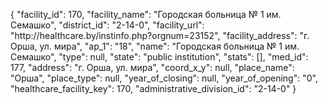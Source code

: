 {
    "facility_id": 170,
    "facility_name": "Городская больница № 1 им. Семашко",
    "district_id": "2-14-0",
    "facility_url": "http:\/\/healthcare.by\/instinfo.php?orgnum=23152",
    "facility_address": "г. Орша, ул. мира",
    "ap_1": "18",
    "name": "Городская больница № 1 им. Семашко",
    "type": null,
    "state": "public institution",
    "stats": [],
    "med_id": 177,
    "address": "г. Орша, ул. мира",
    "coord_x_y": null,
    "place_name": "Орша",
    "place_type": null,
    "year_of_closing": null,
    "year_of_opening": "0",
    "healthcare_facility_key": 170,
    "administrative_division_id": "2-14-0"
}